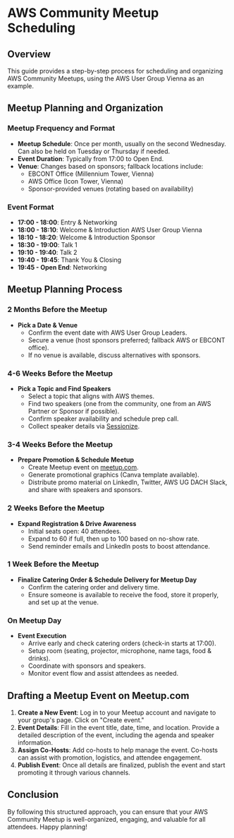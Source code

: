 # AWS Community Meetup Scheduling

## Overview
This guide provides a step-by-step process for scheduling and organizing AWS Community Meetups, using the AWS User Group Vienna as an example.

## Meetup Planning and Organization

### Meetup Frequency and Format
- **Meetup Schedule**: Once per month, usually on the second Wednesday. Can also be held on Tuesday or Thursday if needed.
- **Event Duration**: Typically from 17:00 to Open End.
- **Venue**: Changes based on sponsors; fallback locations include:
    - EBCONT Office (Millennium Tower, Vienna)
    - AWS Office (Icon Tower, Vienna)
    - Sponsor-provided venues (rotating based on availability)

### Event Format
- **17:00 - 18:00**: Entry & Networking
- **18:00 - 18:10**: Welcome & Introduction AWS User Group Vienna
- **18:10 - 18:20**: Welcome & Introduction Sponsor
- **18:30 - 19:00**: Talk 1
- **19:10 - 19:40**: Talk 2
- **19:40 - 19:45**: Thank You & Closing
- **19:45 - Open End**: Networking

## Meetup Planning Process

### 2 Months Before the Meetup
- **Pick a Date & Venue**
    - Confirm the event date with AWS User Group Leaders.
    - Secure a venue (host sponsors preferred; fallback AWS or EBCONT office).
    - If no venue is available, discuss alternatives with sponsors.

### 4-6 Weeks Before the Meetup
- **Pick a Topic and Find Speakers**
    - Select a topic that aligns with AWS themes.
    - Find two speakers (one from the community, one from an AWS Partner or Sponsor if possible).
    - Confirm speaker availability and schedule prep call.
    - Collect speaker details via [Sessionize](https://sessionize.com/aws-community-austria/).

### 3-4 Weeks Before the Meetup
- **Prepare Promotion & Schedule Meetup**
    - Create Meetup event on [meetup.com](https://www.meetup.com/amazon-web-services-aws-vienna/).
    - Generate promotional graphics (Canva template available).
    - Distribute promo material on LinkedIn, Twitter, AWS UG DACH Slack, and share with speakers and sponsors.

### 2 Weeks Before the Meetup
- **Expand Registration & Drive Awareness**
    - Initial seats open: 40 attendees.
    - Expand to 60 if full, then up to 100 based on no-show rate.
    - Send reminder emails and LinkedIn posts to boost attendance.

### 1 Week Before the Meetup
- **Finalize Catering Order & Schedule Delivery for Meetup Day**
    - Confirm the catering order and delivery time.
    - Ensure someone is available to receive the food, store it properly, and set up at the venue.

### On Meetup Day
- **Event Execution**
    - Arrive early and check catering orders (check-in starts at 17:00).
    - Setup room (seating, projector, microphone, name tags, food & drinks).
    - Coordinate with sponsors and speakers.
    - Monitor event flow and assist attendees as needed.

## Drafting a Meetup Event on Meetup.com
1. **Create a New Event**: Log in to your Meetup account and navigate to your group's page. Click on "Create event."
2. **Event Details**: Fill in the event title, date, time, and location. Provide a detailed description of the event, including the agenda and speaker information.
3. **Assign Co-Hosts**: Add co-hosts to help manage the event. Co-hosts can assist with promotion, logistics, and attendee engagement.
4. **Publish Event**: Once all details are finalized, publish the event and start promoting it through various channels.

## Conclusion
By following this structured approach, you can ensure that your AWS Community Meetup is well-organized, engaging, and valuable for all attendees. Happy planning!